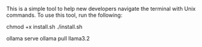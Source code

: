 This is a simple tool to help new developers navigate the terminal with Unix commands.
To use this tool, run the following:

chmod +x install.sh
./install.sh

ollama serve
ollama pull llama3.2
